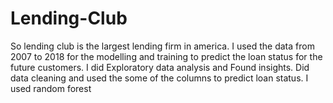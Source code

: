 # Lending-Club
So lending club is the largest lending firm in america. I used the data from 2007 to 2018 for the modelling and training to predict the loan status for the future customers. I did Exploratory data analysis and Found insights. Did data cleaning and used the some of the columns to predict loan status. I used random forest
